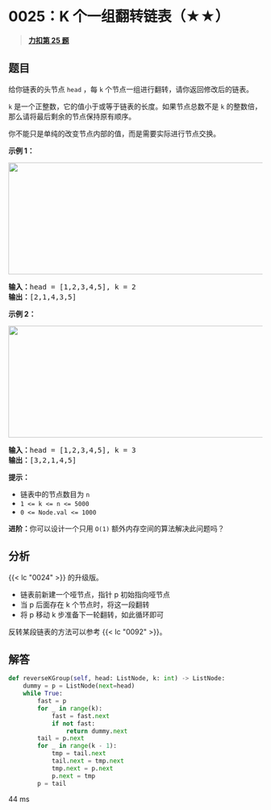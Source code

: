 # 0025：K 个一组翻转链表（★★）


> <u>**[力扣第 25 题](https://leetcode.cn/problems/reverse-nodes-in-k-group/)**</u>

## 题目

<p>给你链表的头节点 <code>head</code> ，每 <code>k</code><em> </em>个节点一组进行翻转，请你返回修改后的链表。</p>

<p><code>k</code> 是一个正整数，它的值小于或等于链表的长度。如果节点总数不是 <code>k</code><em> </em>的整数倍，那么请将最后剩余的节点保持原有顺序。</p>

<p>你不能只是单纯的改变节点内部的值，而是需要实际进行节点交换。</p>



<p><strong>示例 1：</strong></p>
<img alt="" src="https://assets.leetcode.com/uploads/2020/10/03/reverse_ex1.jpg" style="width: 542px; height: 222px;" />
<pre>
<strong>输入：</strong>head = [1,2,3,4,5], k = 2
<strong>输出：</strong>[2,1,4,3,5]
</pre>

<p><strong>示例 2：</strong></p>

<p><img alt="" src="https://assets.leetcode.com/uploads/2020/10/03/reverse_ex2.jpg" style="width: 542px; height: 222px;" /></p>

<pre>
<strong>输入：</strong>head = [1,2,3,4,5], k = 3
<strong>输出：</strong>[3,2,1,4,5]
</pre>


<strong>提示：</strong>

<ul>
<li>链表中的节点数目为 <code>n</code></li>
<li><code>1 &lt;= k &lt;= n &lt;= 5000</code></li>
<li><code>0 &lt;= Node.val &lt;= 1000</code></li>
</ul>



<p><strong>进阶：</strong>你可以设计一个只用 <code>O(1)</code> 额外内存空间的算法解决此问题吗？</p>

<ul>
</ul>


## 分析

{{< lc "0024" >}} 的升级版。
- 链表前新建一个哑节点，指针 p 初始指向哑节点
- 当 p 后面存在 k 个节点时，将这一段翻转
- 将 p 移动 k 步准备下一轮翻转，如此循环即可

反转某段链表的方法可以参考 {{< lc "0092" >}}。

## 解答

```python
def reverseKGroup(self, head: ListNode, k: int) -> ListNode:
    dummy = p = ListNode(next=head)
    while True:
        fast = p
        for _ in range(k):
            fast = fast.next
            if not fast:
                return dummy.next
        tail = p.next
        for _ in range(k - 1):
            tmp = tail.next
            tail.next = tmp.next
            tmp.next = p.next
            p.next = tmp
        p = tail
```
44 ms
